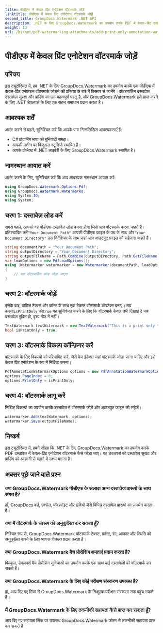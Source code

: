 ```yaml
---
title: पीडीएफ में केवल प्रिंट एनोटेशन वॉटरमार्क जोड़ें
linktitle: पीडीएफ में केवल प्रिंट एनोटेशन वॉटरमार्क जोड़ें
second_title: GroupDocs.Watermark .NET API
description: .NET के लिए GroupDocs.Watermark का उपयोग करके PDF में केवल-प्रिंट एनोटेशन वॉटरमार्क जोड़ने का तरीका जानें। दस्तावेज़ सुरक्षा और ब्रांडिंग को सहजता से बढ़ाएँ।
weight: 13
url: /hi/net/pdf-watermarking-attachments/add-print-only-annotation-watermark-pdf/
---
```


# पीडीएफ में केवल प्रिंट एनोटेशन वॉटरमार्क जोड़ें

## परिचय
इस ट्यूटोरियल में, हम .NET के लिए GroupDocs.Watermark का उपयोग करके एक पीडीएफ में केवल-प्रिंट एनोटेशन वॉटरमार्क जोड़ने की प्रक्रिया के बारे में विस्तार से जानेंगे। वॉटरमार्किंग दस्तावेज़ दस्तावेज़ सुरक्षा और ब्रांडिंग का एक महत्वपूर्ण पहलू है, और GroupDocs.Watermark इसे प्राप्त करने के लिए .NET डेवलपर्स के लिए एक सहज समाधान प्रदान करता है।
## आवश्यक शर्तें
आरंभ करने से पहले, सुनिश्चित करें कि आपके पास निम्नलिखित आवश्यकताएँ हैं:
- C# प्रोग्रामिंग भाषा की बुनियादी समझ।
- आपकी मशीन पर विज़ुअल स्टूडियो स्थापित है।
- आपके प्रोजेक्ट में .NET लाइब्रेरी के लिए GroupDocs.Watermark स्थापित है।

## नामस्थान आयात करें
आरंभ करने के लिए, सुनिश्चित करें कि आप आवश्यक नामस्थान आयात करें:
```csharp
using GroupDocs.Watermark.Options.Pdf;
using GroupDocs.Watermark.Watermarks;
using System.IO;
using System;
```
## चरण 1: दस्तावेज़ लोड करें
 सबसे पहले, आपको वह पीडीएफ दस्तावेज़ लोड करना होगा जिसे आप वॉटरमार्क करना चाहते हैं। प्रतिस्थापित करें`"Your Document Path"` आपकी पीडीएफ फ़ाइल के पथ के साथ और`"Your Document Directory"` उस निर्देशिका के साथ जहां आप आउटपुट फ़ाइल को सहेजना चाहते हैं।
```csharp
string documentPath = "Your Document Path";
string outputDirectory = "Your Document Directory";
string outputFileName = Path.Combine(outputDirectory, Path.GetFileName(documentPath));
var loadOptions = new PdfLoadOptions();
using (Watermarker watermarker = new Watermarker(documentPath, loadOptions))
{
    // यहां वॉटरमार्किंग कोड जोड़ा जाएगा
}
```
## चरण 2: वॉटरमार्क जोड़ें
इसके बाद, वांछित टेक्स्ट और फ़ॉन्ट के साथ एक टेक्स्ट वॉटरमार्क ऑब्जेक्ट बनाएं। तय करना`isPrintOnly` को`true` यह सुनिश्चित करने के लिए कि वॉटरमार्क केवल तभी दिखाई दे जब दस्तावेज़ मुद्रित हो, दृश्य मोड में नहीं।
```csharp
TextWatermark textWatermark = new TextWatermark("This is a print only test watermark. It won't appear in view mode.", new Font("Arial", 8));
bool isPrintOnly = true;
```
## चरण 3: वॉटरमार्क विकल्प कॉन्फ़िगर करें
वॉटरमार्क के लिए विकल्पों को परिभाषित करें, जैसे पेज इंडेक्स जहां वॉटरमार्क जोड़ा जाना चाहिए और इसे केवल प्रिंट एनोटेशन के रूप में निर्दिष्ट करना।
```csharp
PdfAnnotationWatermarkOptions options = new PdfAnnotationWatermarkOptions();
options.PageIndex = 0;
options.PrintOnly = isPrintOnly;
```
## चरण 4: वॉटरमार्क लागू करें
निर्दिष्ट विकल्पों का उपयोग करके दस्तावेज़ में वॉटरमार्क जोड़ें और आउटपुट फ़ाइल को सहेजें।
```csharp
watermarker.Add(textWatermark, options);
watermarker.Save(outputFileName);
```

## निष्कर्ष
इस ट्यूटोरियल में, हमने सीखा कि .NET के लिए GroupDocs.Watermark का उपयोग करके PDF दस्तावेज़ में केवल-प्रिंट एनोटेशन वॉटरमार्क कैसे जोड़ा जाए। यह डेवलपर्स को दस्तावेज़ सुरक्षा और ब्रांडिंग को आसानी से बढ़ाने में सक्षम बनाता है।
## अक्सर पूछे जाने वाले प्रश्न
### क्या GroupDocs.Watermark पीडीएफ के अलावा अन्य दस्तावेज़ प्रारूपों के साथ संगत है?
हाँ, GroupDocs वर्ड, एक्सेल, पॉवरपॉइंट और छवियों जैसे विभिन्न दस्तावेज़ प्रारूपों का समर्थन करता है।
### क्या मैं वॉटरमार्क के स्वरूप को अनुकूलित कर सकता हूँ?
निश्चित रूप से, GroupDocs.Watermark वॉटरमार्क टेक्स्ट, फ़ॉन्ट, रंग, आकार और स्थिति को अनुकूलित करने के लिए व्यापक विकल्प प्रदान करता है।
### क्या GroupDocs.Watermark बैच प्रोसेसिंग क्षमताएं प्रदान करता है?
बिल्कुल, डेवलपर्स बैच प्रोसेसिंग सुविधाओं का उपयोग करके एक साथ कई दस्तावेज़ों को वॉटरमार्क कर सकते हैं।
### क्या GroupDocs.Watermark के लिए कोई परीक्षण संस्करण उपलब्ध है?
हां, आप दिए गए लिंक से GroupDocs.Watermark के निःशुल्क परीक्षण संस्करण तक पहुंच सकते हैं।
### मैं GroupDocs.Watermark के लिए तकनीकी सहायता कैसे प्राप्त कर सकता हूँ?
आप दिए गए सहायता लिंक पर उपलब्ध GroupDocs.Watermark फोरम से तकनीकी सहायता प्राप्त कर सकते हैं।
